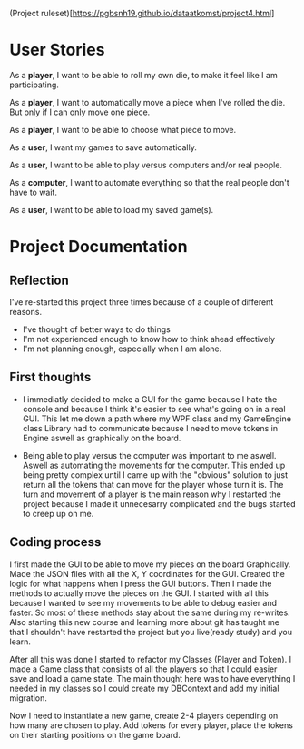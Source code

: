 (Project ruleset)[https://pgbsnh19.github.io/dataatkomst/project4.html]

# User Stories

As a **player**, I want to be able to roll my own die, to make it feel like I am participating.

As a **player**, I want to automatically move a piece when I've rolled the die. But only if I can only move one piece.

As a **player**, I want to be able to choose what piece to move.

As a **user**, I want my games to save automatically.

As a **user**, I want to be able to play versus computers and/or real people.

As a **computer**, I want to automate everything so that the real people don't have to wait.

As a **user**, I want to be able to load my saved game(s).



# Project Documentation


## Reflection
I've re-started this project three times because of a couple of different reasons.
- I've thought of better ways to do things
- I'm not experienced enough to know how to think ahead effectively
- I'm not planning enough, especially when I am alone.


## First thoughts
- I immediatly decided to make a GUI for the game because I hate the console and
because I think it's easier to see what's going on in a real GUI. This let me
down a path where my WPF class and my GameEngine class Library had to communicate
because I need to move tokens in Engine aswell as graphically on the board.

- Being able to play versus the computer was important to me aswell. Aswell as
automating the movements for the computer. This ended up being pretty complex
until I came up with the "obvious" solution to just return all the tokens that
can move for the player whose turn it is. The turn and movement of a player is
the main reason why I restarted the project because I made it unnecesarry 
complicated and the bugs started to creep up on me.


## Coding process
I first made the GUI to be able to move my pieces on the board Graphically. Made
the JSON files with all the X, Y coordinates for the GUI. Created the logic for
what happens when I press the GUI buttons. Then I made the methods to actually
move the pieces on the GUI. I started with all this because I wanted to see my
movements to be able to debug easier and faster. So most of these methods stay
about the same during my re-writes. Also starting this new course and learning
more about git has taught me that I shouldn't have restarted the project but
you live(ready study) and you learn.

After all this was done I started to refactor my Classes (Player and Token).
I made a Game class that consists of all the players so that I could easier save
and load a game state. The main thought here was to have everything I needed
in my classes so I could create my DBContext and add my initial migration.

Now I need to instantiate a new game, create 2-4 players depending on how many
are chosen to play. Add tokens for every player, place the tokens on their
starting positions on the game board.

